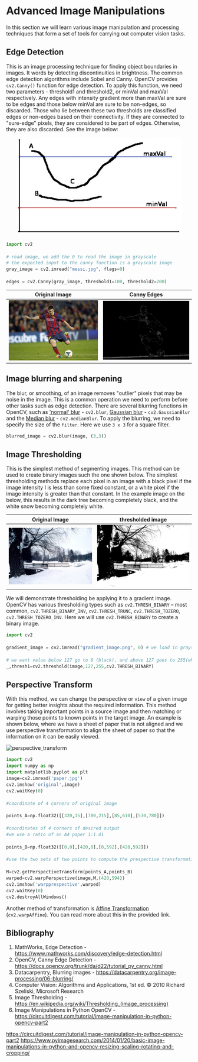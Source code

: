 # Advanced Image Manipulations

In this section we will learn various image manipulation and processing techniques that form a set of tools for carrying out computer vision tasks.

## Edge Detection

This is an image processing technique for finding object boundaries in images. It words by detecting discontinuities in brightness. The common edge detection algorithms include Sobel and Canny. OpenCV provides `cv2.Canny()` function for edge detection. To apply this function, we need two parameters - threshold1 and threshold2, or minVal and maxVal respectively. Any edges with intensity gradient more than maxVal are sure to be edges and those below minVal are sure to be non-edges, so discarded. Those who lie between these two thresholds are classified edges or non-edges based on their connectivity. If they are connected to "sure-edge" pixels, they are considered to be part of edges. Otherwise, they are also discarded. See the image below:

<!-- ![banner](/2_opencv_introduction/codes/hysteresis.jpg) -->

<p align="center">
    <img src="/2_opencv_introduction/codes/hysteresis.jpg">
    <!-- <p align="center">insert caption here</p> -->
</p>


```python
import cv2

# read image, we add the 0 to read the image in grayscale
# the expected input to the canny function is a grayscale image
gray_image = cv2.imread("messi.jpg", flags=0)

edges = cv2.Canny(gray_image, threshold1=100, threshold2=200)

```

|              Original Image               |              Canny Edges               |
| :-------------------------------------: | :-----------------------------------: |
| ![color](codes/messi.jpg) | ![color](codes/messi_canny_edges.png) |


## Image blurring and sharpening

The blur, or smoothing, of an image removes "outlier" pixels that may be noise in the image. This is a common operation we need to perform before other tasks such as edge detection. There are several blurring functions in OpenCV, such as ['normal' blur](https://docs.opencv.org/2.4/doc/tutorials/imgproc/gausian_median_blur_bilateral_filter/gausian_median_blur_bilateral_filter.html#normalized-box-filter) - `cv2.blur`, [Gaussian blur](https://docs.opencv.org/2.4/doc/tutorials/imgproc/gausian_median_blur_bilateral_filter/gausian_median_blur_bilateral_filter.html#gaussian-filter) - `cv2.GaussianBlur` and the [Median blur](https://docs.opencv.org/2.4/doc/tutorials/imgproc/gausian_median_blur_bilateral_filter/gausian_median_blur_bilateral_filter.html#median-filter) - `cv2.medianBlur`. To apply the blurring, we need to specify the size of the `filter`. Here we use `3 x 3` for a square filter.

```python
blurred_image = cv2.blur(image, (3,3))
```

## Image Thresholding

This is the simplest method of segmenting images. This method can be used to create binary images such the one shown below. The simplest thresholding methods replace each pixel in an image with a black pixel if the image intensity I is less than some fixed constant, or a white pixel if the image intensity is greater than that constant. In the example image on the below, this results in the dark tree becoming completely black, and the white snow becoming completely white.

|                                            Original Image                                            |                                                  thresholded image                                                   |
| :--------------------------------------------------------------------------------------------------: | :------------------------------------------------------------------------------------------------------------------: |
| ![original](/2_opencv_introduction/codes/1024px-Pavlovsk_Railing_of_bridge_Yellow_palace_Winter.jpg) | ![thresholded](/2_opencv_introduction/codes/1024px-Pavlovsk_Railing_of_bridge_Yellow_palace_Winter_bw_threshold.jpg) |

We will demonstrate thresholding be applying it to a gradient image. OpenCV has various thresholding types such as `cv2.THRESH_BINARY` – most common, `cv2.THRESH_BINARY_INV`, `cv2.THRESH_TRUNC`, `cv2.THRESH_TOZERO`, `cv2.THRESH_TOZERO_INV`. Here we will use `cv2.THRESH_BINARY` to create a binary image.

```python
import cv2

gradient_image = cv2.imread("gradient_image.png", 0) # we load in grayscale

# we want value below 127 go to 0 (black), and above 127 goes to 255(white)
_,thresh1=cv2.threshold(image,127,255,cv2.THRESH_BINARY)

```
## Perspective Transform

With this method, we can change the perspective or `view` of a given image for getting better insights about the required information. This method involves taking important points in a source image and then matching or warping those points to known points in the target image. An example is shown below, where we have a sheet of paper that is not aligned and we use perspective transformation to align the sheet of paper so that the information on it can be easily viewed.

![perspective_transform](code/Perspective-&-Affine-Transform-using-OpenCV.png)

```python
import cv2
import numpy as np
import matplotlib.pyplot as plt
image=cv2.imread('paper.jpg')
cv2.imshow('original',image)
cv2.waitKey(0)

#coordinate of 4 corners of original image

points_A=np.float32([[320,15],[700,215],[85,610],[530,780]])

#coordinates of 4 corners of desired output
#we use a ratio of an A4 paper 1:1.41

points_B=np.float32([[0,0],[420,0],[0,592],[420,592]])

#use the two sets of two points to compute the prespective transformation matrix,M

M=cv2.getPerspectiveTransform(points_A,points_B)
warped=cv2.warpPerspective(image,M,(420,594))
cv2.imshow('warpprespective',warped)
cv2.waitKey(0)
cv2.destroyAllWindows()

```

Another method of transformation is [Affine Transformation](https://docs.opencv.org/3.4/d4/d61/tutorial_warp_affine.html) (`cv2.warpAffine`). You can read more about this in the provided link.

## Bibliography

1. MathWorks, Edge Detection - https://www.mathworks.com/discovery/edge-detection.html
2. OpenCV, Canny Edge Detection - https://docs.opencv.org/trunk/da/d22/tutorial_py_canny.html
3. Datacarpentry, Blurring images - https://datacarpentry.org/image-processing/06-blurring/
4. Computer Vision: Algorithms and Applications, 1st ed. © 2010 Richard Szeliski, Microsoft Research
5. Image Thresholding - https://en.wikipedia.org/wiki/Thresholding_(image_processing)
6. Image Manipulations in Python OpenCV - https://circuitdigest.com/tutorial/image-manipulation-in-python-opencv-part2

https://circuitdigest.com/tutorial/image-manipulation-in-python-opencv-part2
https://www.pyimagesearch.com/2014/01/20/basic-image-manipulations-in-python-and-opencv-resizing-scaling-rotating-and-cropping/


